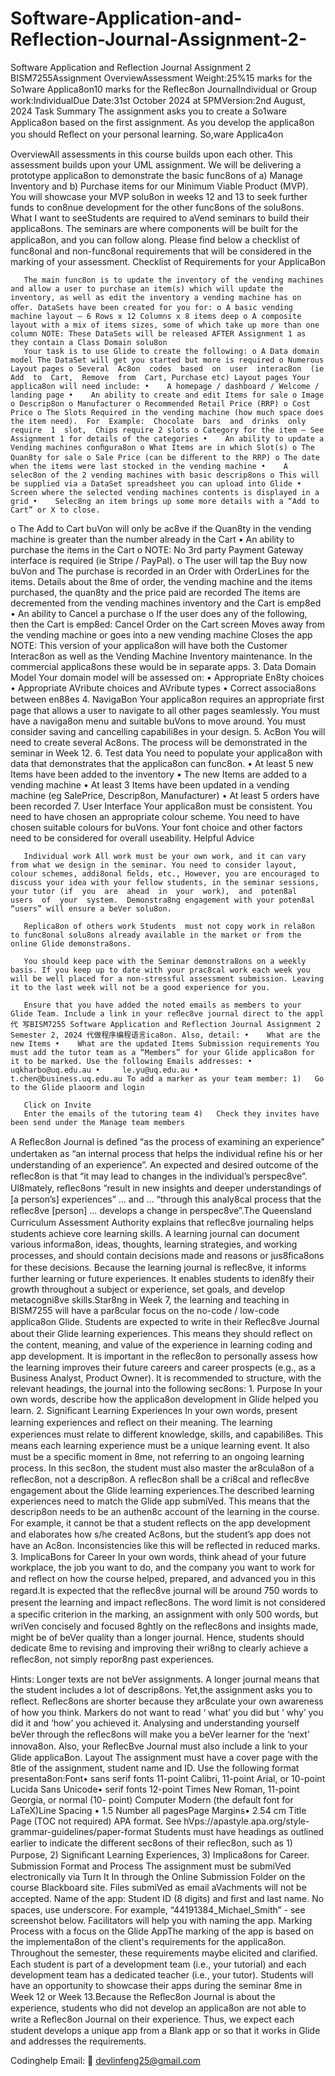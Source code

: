 # Software-Application-and-Reflection-Journal-Assignment-2-
Software Application and Reflection Journal Assignment 2 
 BISM7255Assignment OverviewAssessment Weight:25%15 marks for the So1ware Applica8on10 marks for the Reﬂec8on JournalIndividual or Group work:IndividualDue Date:31st  October 2024 at 5PMVersion:2nd August, 2024 Task Summary  The assignment asks you to create a So1ware Applica8on  based  on the ﬁrst assignment. As you develop the applica8on you should Reﬂect on your personal learning. So,ware Applica4on 

OverviewAll  assessments  in  this  course  builds  upon  each  other.  This  assessment  builds  upon  your  UML assignment. We will be delivering a prototype applica8on to demonstrate the basic func8ons of a) Manage Inventory and b) Purchase items for our Minimum Viable Product (MVP). You will showcase your MVP solu8on in weeks 12 and 13 to seek further funds to con8nue development for the other func8ons of the solu8ons. What I want to seeStudents  are   required  to  aVend  seminars  to   build  their  applica8ons.  The  seminars  are  where components will be built for the applica8on, and you can follow along. Please ﬁnd below a checklist of func8onal and non-func8onal requirements that will be considered in the marking of your assessment. Checklist of Requirements for your ApplicaBon

       The main func8on is to update the inventory of the vending machines and allow a user to purchase an item(s) which will update the inventory, as well as edit the inventory a vending machine has on oﬀer. DataSets have been created for you for: o A basic vending machine layout – 6 Rows x 12 Columns x 8 items deep o A composite layout with a mix of items sizes, some of which take up more than one column NOTE: These DataSets will be released AFTER Assignment 1 as they contain a Class Domain solu8on
       Your task is to use Glide to create the following: o A Data domain model The DataSet will get you started but more is required o Numerous Layout pages o Several  Ac8on  codes  based  on  user  interac8on  (ie  Add  to  Cart,  Remove  from  Cart, Purchase etc) Layout pages Your applica8on will need include: •    A homepage / dashboard / Welcome / landing page •    An ability to create and edit Items for sale o Image o Descrip8on o Manufacturer o Recommended Retail Price (RRP) o Cost Price o The Slots Required in the vending machine (how much space does the item need).  For  Example:  Chocolate  bars  and  drinks  only  require  1  slot,  Chips require 2 slots o Category for the item – See Assignment 1 for details of the categories •    An ability to update a Vending machines conﬁgura8on o What Items are in which Slot(s) o The Quan8ty for sale o Sale Price (can be diﬀerent to the RRP) o The date when the items were last stocked in the vending machine •    A selec8on of the 2 vending machines with basic descrip8ons o This will be supplied via a DataSet spreadsheet you can upload into Glide •    Screen where the selected vending machines contents is displayed in a grid •    Selec8ng an item brings up some more details with a “Add to Cart” or X to close.

o The Add to Cart  buVon will  only  be  ac8ve  if the  Quan8ty  in the vending machine is greater than the number already in the Cart •    An ability to purchase the items in the Cart o NOTE: No 3rd party Payment Gateway interface is required (ie Stripe / PayPal). o The user will tap the Buy now buVon and The purchase is recorded in an Order with OrderLines for the items. Details about the 8me of order, the vending machine and the items purchased, the quan8ty and the price paid are recorded The items are decremented from the vending machines inventory and the Cart is emp8ed •    An ability to Cancel a purchase o If the user does any of the following, then the Cart is emp8ed: Cancel Order on the Cart screen Moves away from the vending machine or goes into a new vending machine Closes the app NOTE: This version of your applica8on will have both the Customer Interac8on as well as the Vending Machine Inventory maintenance. In the commercial applica8ons these would be in separate apps. 3.    Data Domain Model Your domain model will be assessed on: •    Appropriate En8ty choices •    Appropriate AVribute choices and AVribute types •    Correct associa8ons between en88es 4.    NavigaBon Your applica8on requires an appropriate ﬁrst page that allows a user to navigate to all other pages seamlessly. You must have a naviga8on menu and suitable buVons to move around. You must consider saving and cancelling capabili8es in your design. 5.    AcBon You will  need  to  create  several  Ac8ons.  The  process  will  be  demonstrated  in  the seminar in Week 12. 6.   Test  data  You  need  to  populate  your  applica8on  with  data  that  demonstrates  that  the applica8on can func8on. •    At least 5 new Items have been added to the inventory •    The new Items are added to a vending machine •    At  least  3  Items  have  been  updated  in  a  vending  machine  (eg  SalePrice,  Descrip8on, Manufacturer) •    At least 5 orders have been recorded 7.    User Interface Your applica8on must be consistent. You need to have chosen an appropriate colour scheme. You need to have chosen suitable colours for buVons. Your font choice and other factors need to be considered for overall useability. Helpful Advice

       Individual work All work must be your own work, and it can vary from what we design in the seminar. You need to consider layout, colour schemes, addi8onal ﬁelds, etc., However, you are encouraged to discuss your idea with your fellow students, in the seminar sessions, your tutor (if  you  are  ahead  in  your  work),  and  poten8al  users  of  your  system.  Demonstra8ng engagement with your poten8al “users” will ensure a beVer solu8on.

       Replica8on of others work Students  must not copy work in rela8on to func8onal solu8ons already available in the market or from the online Glide demonstra8ons.

       You should keep pace with the Seminar demonstra8ons on a weekly basis. If you keep up to date with your prac8cal work each week you will be well placed for a non-stressful assessment submission. Leaving it to the last week will not be a good experience for you.

       Ensure that you have added the noted emails as members to your Glide Team. Include a link in your reﬂec8ve journal direct to the appl代 写BISM7255 Software Application and Reflection Journal Assignment 2 Semester 2, 2024 代做程序编程语言ica8on. Also, detail: •    What are the new Items •    What are the updated Items Submission requirements You must add the tutor team as a “Members” for your Glide applica8on for it to be marked. Use the following Emails addresses: •     uqkharbo@uq.edu.au •     le.yu@uq.edu.au •    t.chen@business.uq.edu.au To add a marker as your team member: 1)   Go to the Glide plaoorm and login

       Click on Invite
       Enter the emails of the tutoring team 4)   Check they invites have been send under the Manage team members

A Reﬂec8on Journal is deﬁned “as the process of examining an experience” undertaken as “an internal  process that helps the individual reﬁne his or her understanding of an experience”. An expected and  desired outcome of the  reﬂec8on is that “it may lead to changes in the individual’s perspec8ve”.  Ul8mately, reﬂec8ons “result in new insights and deeper understandings of [a person’s] experiences” …  and  …  “through  this  analy8cal  process  that  the  reﬂec8ve  [person]  …  develops  a  change  in  perspec8ve”.The Queensland Curriculum Assessment Authority explains that reﬂec8ve journaling helps students achieve core learning skills. A learning journal can document various informa8on, ideas, thoughts, learning  strategies,  and  working  processes,  and  should  contain  decisions  made  and  reasons  or jus8ﬁca8ons for these decisions. Because the learning journal is reﬂec8ve, it informs further learning or future experiences. It enables students to iden8fy their growth throughout a subject or experience, set goals, and develop metacogni8ve skills.Star8ng in Week 7, the learning and teaching in BISM7255 will have a par8cular focus on the no-code / low-code applica8on Glide. Students are expected to write in their Reﬂec8ve Journal about their Glide learning experiences. This means they should reﬂect on the content, meaning, and value of the experience in learning coding and app development. It is important in the reﬂec8on to personally assess how the learning improves their future careers and career prospects (e.g., as a Business Analyst, Product Owner). It is recommended to structure, with the relevant headings, the journal into the following sec8ons: 1.    Purpose In your own words, describe how the applica8on development in Glide helped you learn. 2.    Signiﬁcant Learning Experiences In your own words, present learning experiences and reﬂect on their meaning. The learning experiences must relate to diﬀerent knowledge, skills, and capabili8es. This means each learning experience must be a unique learning event. It also must be a speciﬁc moment in 8me, not referring to an ongoing learning process. In this sec8on, the student must also master the ar8cula8on of a reﬂec8on, not a descrip8on. A reﬂec8on shall be a cri8cal and reﬂec8ve engagement about the Glide learning experiences.The described learning experiences need to match the Glide app submiVed. This means that the descrip8on needs to be an authen8c account of the learning in the course. For example, it cannot be that a student reﬂects on the app development and elaborates how s/he created Ac8ons,  but  the  student’s  app  does  not  have  an  Ac8on.  Inconsistencies  like  this  will  be reﬂected in reduced marks. 3.    ImplicaBons for Career In your own words, think ahead of your future workplace, the job you want to do, and the company you want to work for and reﬂect on how the course helped, prepared, and advanced you in this regard.It is expected that the reﬂec8ve journal will be around 750 words to present the learning and impact reﬂec8ons. The word limit is not considered a speciﬁc criterion in the marking, an assignment with only 500 words, but wriVen concisely and focused 8ghtly on the reﬂec8ons and insights made, might be of  beVer  quality than  a  longer journal.  Hence,  students  should  dedicate  8me to  revising  and improving their wri8ng to clearly achieve a reﬂec8on, not simply repor8ng past experiences.

Hints: Longer texts are not beVer assignments. A longer journal means that the student includes a lot of descrip8ons. Yet,the assignment asks you to reﬂect. Reﬂec8ons are shorter because they ar8culate your own awareness of how you think. Markers do not want to read ‘ what’ you did but ‘ why’ you did it and ‘how’ you achieved it. Analysing and understanding yourself beVer through the reﬂec8ons will make you a beVer learner for the ‘next’ innova8on. Also, your ReﬂecBve Journal must also include a link to your Glide applicaBon. Layout The assignment must have a cover page with the 8tle of the assignment, student name and ID. Use the following format  presenta8on:Font•    sans serif fonts 11-point Calibri, 11-point Arial, or 10-point Lucida Sans Unicode•    serif fonts 12-point Times New Roman, 11-point Georgia, or normal (10- point) Computer Modern (the default font for LaTeX)Line Spacing •    1.5 Number all pagesPage Margins•    2.54 cm Title Page (TOC not required) APA format. See hVps://apastyle.apa.org/style-grammar-guidelines/paper-format Students must have headings as outlined earlier to indicate the diﬀerent sec8ons of their reﬂec8on, such as 1) Purpose, 2) Signiﬁcant Learning Experiences, 3) Implica8ons for Career. Submission Format and Process The assignment must be submiVed electronically via Turn It In through the Online Submission Folder on the course Blackboard site. Files submiVed as email aVachments will not be accepted. Name of the app: Student ID (8 digits) and ﬁrst and last name. No spaces, use underscore. For example, “44191384_Michael_Smith” - see screenshot below. Facilitators will help you with naming the app. Marking Process with a focus on the Glide AppThe  marking  of  the  app  is   based  on  the  implementa8on  of  the  client's   requirements  for  the applica8on. Throughout the semester, these requirements maybe elicited and clariﬁed. Each student is part of a development team (i.e., your tutorial) and each development team has a dedicated teacher (i.e., your tutor). Students will have an opportunity to showcase their apps during the seminar 8me in Week 12 or Week 13.Because the Reﬂec8on Journal is about the experience, students who did not develop an applica8on are not able to write a Reﬂec8on Journal on their experience. Thus, we expect each student develops a unique app from a Blank app or so that it works in Glide and addresses the requirements.

Codinghelp Email:  📧 devlinfeng25@gmail.com
